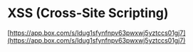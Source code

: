 # **XSS (Cross-Site Scripting)**

[https://app.box.com/s/ldug1sfynfnpv63pwxwj5yztccs01gj7](https://app.box.com/s/ldug1sfynfnpv63pwxwj5yztccs01gj7)
